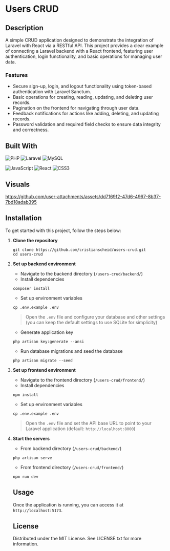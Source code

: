 # Users CRUD

## Description

A simple CRUD application designed to demonstrate the integration of Laravel with React via a RESTful API. This project provides a clear example of connecting a Laravel backend with a React frontend, featuring user authentication, login functionality, and basic operations for managing user data.

### Features

- Secure sign-up, login, and logout functionality using token-based authentication with Laravel Sanctum.
- Basic operations for creating, reading, updating, and deleting user records.
- Pagination on the frontend for navigating through user data.
- Feedback notifications for actions like adding, deleting, and updating records.
- Password validation and required field checks to ensure data integrity and correctness.

## Built With

![PHP](https://img.shields.io/badge/PHP-8.3-gray?logo=php&style=for-the-badge)
![Laravel](https://img.shields.io/badge/Laravel-11.20-gray?logo=laravel&style=for-the-badge)
![MySQL](https://img.shields.io/badge/MySQL-8.0-gray?logo=mysql&style=for-the-badge)

![JavaScript](https://img.shields.io/badge/JavaScript-ES6-gray?logo=javascript&style=for-the-badge)
![React](https://img.shields.io/badge/React-18.3-gray?logo=react&style=for-the-badge)
![CSS3](https://img.shields.io/badge/CSS3-gray?logo=css3&style=for-the-badge)

## Visuals

https://github.com/user-attachments/assets/dd7169f2-47d6-4967-8b37-7bd18adab395

## Installation

To get started with this project, follow the steps below:

1.  **Clone the repository**

    ```
    git clone https://github.com/cristianscheid/users-crud.git
    cd users-crud
    ```

2.  **Set up backend environment**

    - Navigate to the backend directory (`/users-crud/backend/`)
    - Install dependencies

    ```
    composer install
    ```

    - Set up environment variables
    
    ```
    cp .env.example .env
    ```

    > Open the `.env` file and configure your database and other settings (you can keep the default settings to use SQLite for simplicity)

    - Generate application key

    ```
    php artisan key:generate --ansi
    ```

    - Run database migrations and seed the database

    ```
    php artisan migrate --seed
    ```

3.  **Set up frontend environment**

    - Navigate to the frontend directory (`/users-crud/frontend/`)
    - Install dependencies

    ```
    npm install
    ```

    - Set up environment variables

    ```
    cp .env.example .env
    ```

    > Open the `.env` file and set the API base URL to point to your Laravel application (default: `http://localhost:8000`)

4.  **Start the servers**

    - From backend directory (`/users-crud/backend/`)

    ```
    php artisan serve
    ```

    - From frontend directory (`/users-crud/frontend/`)

    ```
    npm run dev
    ```

    ## Usage

    Once the application is running, you can access it at `http://localhost:5173`.

    ## License

    Distributed under the MIT License. See LICENSE.txt for more information.
